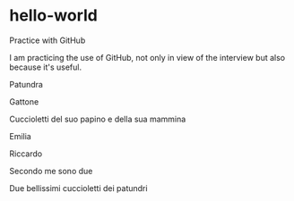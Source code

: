 # hello-world
Practice with GitHub

I am practicing the use of GitHub, not only in view of the interview but also because it's useful.

Patundra

Gattone

Cuccioletti del suo papino e della sua mammina

Emilia

Riccardo

Secondo me sono due

Due bellissimi cuccioletti dei patundri